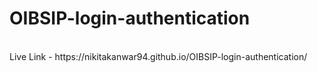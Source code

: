 # OIBSIP-login-authentication
<br>
Live Link - https://nikitakanwar94.github.io/OIBSIP-login-authentication/
